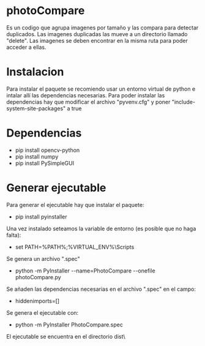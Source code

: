 # photoCompare
Es un codigo que agrupa imagenes por tamaño y las compara para detectar duplicados. Las imagenes duplicadas las mueve a un directorio llamado "delete". Las imagenes se deben encontrar en la misma ruta para poder acceder a ellas.


# Instalacion
Para instalar el paquete se recomiendo usar un entorno virtual de python e intalar allí las dependencias necesarias.
Para poder instalar las dependencias hay que modificar el archivo "pyvenv.cfg" y poner "include-system-site-packages" a true

# Dependencias
- pip install opencv-python
- pip install numpy
- pip install PySimpleGUI

# Generar ejecutable
Para generar el ejecutable hay que instalar el paquete: 
- pip install pyinstaller

Una vez instalado seteamos la variable de entorno (es posible que no haga falta):
- set PATH=%PATH%;%VIRTUAL_ENV%\Scripts

Se genera un archivo ".spec"
- python -m PyInstaller --name=PhotoCompare --onefile photoCompare.py

Se añaden las dependencias necesarias en el archivo ".spec" en el campo:
- hiddenimports=[]

Se genera el ejecutable con:
- python -m PyInstaller PhotoCompare.spec

El ejecutable se encuentra en el directorio dist\
